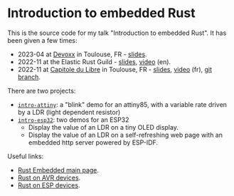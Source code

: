 # Introduction to embedded Rust

This is the source code for my talk "Introduction to embedded Rust". It has been given a few times:

* 2023-04 at [Devoxx](https://www.devoxx.fr/) in Toulouse, FR - [slides](https://docs.google.com/presentation/d/e/2PACX-1vQJjc4setj6SflkhBC4Q6iN-av290WNFgKVmdT1MzguRBUEUiyqBXQTWT2pOMZuCLHh1RveDIOBAZ4B/pub).
* 2022-11 at the Elastic Rust Guild - [slides](https://docs.google.com/presentation/d/e/2PACX-1vQQf8JCeoIuUm98XDuzg1yzfgfku3OcY-W9JL_1Rhw-FaMXPpdGU93jeDcCD2Q7RMvajOdt1hipcXp7/pub), [video](https://www.youtube.com/watch?v=pDoOPl5ptGs) (en).
* 2022-11 at [Capitole du Libre](https://capitoledulibre.org/) in Toulouse, FR - [slides](https://docs.google.com/presentation/d/e/2PACX-1vQQf8JCeoIuUm98XDuzg1yzfgfku3OcY-W9JL_1Rhw-FaMXPpdGU93jeDcCD2Q7RMvajOdt1hipcXp7/pub), [video](https://www.youtube.com/watch?v=2SxO74QofRA) (fr), [git branch](https://github.com/swallez/intro-embdedded-rust/tree/2211-capitole-du-libre).

There are two projects:

* [`intro-attiny`](intro-attiny): a "blink" demo for an attiny85, with a variable rate driven by a LDR (light dependent resistor)
* [`intro-esp32`](intro-esp32): two demos for an ESP32
  * Display the value of an LDR on a tiny OLED display.
  * Display the value of an LDR on a self-refreshing web page with an embedded http server powered by ESP-IDF.

Useful links:

* [Rust Embedded main page](https://github.com/rust-embedded).
* [Rust on AVR devices](https://github.com/avr-rust/).
* [Rust on ESP devices](https://github.com/esp-rs).